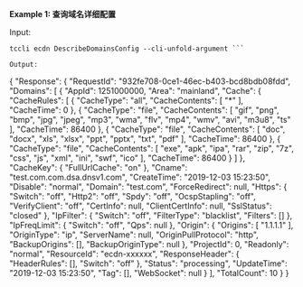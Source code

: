 **Example 1: 查询域名详细配置**



Input: 

```
tccli ecdn DescribeDomainsConfig --cli-unfold-argument ```

Output: 
```
{
    "Response": {
        "RequestId": "932fe708-0ce1-46ec-b403-bcd8bdb08fdd",
        "Domains": [
            {
                "AppId": 1251000000,
                "Area": "mainland",
                "Cache": {
                    "CacheRules": [
                        {
                            "CacheType": "all",
                            "CacheContents": [
                                "*"
                            ],
                            "CacheTime": 0
                        },
                        {
                            "CacheType": "file",
                            "CacheContents": [
                                "gif",
                                "png",
                                "bmp",
                                "jpg",
                                "jpeg",
                                "mp3",
                                "wma",
                                "flv",
                                "mp4",
                                "wmv",
                                "avi",
                                "m3u8",
                                "ts"
                            ],
                            "CacheTime": 86400
                        },
                        {
                            "CacheType": "file",
                            "CacheContents": [
                                "doc",
                                "docx",
                                "xls",
                                "xlsx",
                                "ppt",
                                "pptx",
                                "txt",
                                "pdf"
                            ],
                            "CacheTime": 86400
                        },
                        {
                            "CacheType": "file",
                            "CacheContents": [
                                "exe",
                                "apk",
                                "ipa",
                                "rar",
                                "zip",
                                "7z",
                                "css",
                                "js",
                                "xml",
                                "ini",
                                "swf",
                                "ico"
                            ],
                            "CacheTime": 86400
                        }
                    ]
                },
                "CacheKey": {
                    "FullUrlCache": "on"
                },
                "Cname": "test.com.com.dsa.dnsv1.com",
                "CreateTime": "2019-12-03 15:23:50",
                "Disable": "normal",
                "Domain": "test.com",
                "ForceRedirect": null,
                "Https": {
                    "Switch": "off",
                    "Http2": "off",
                    "Spdy": "off",
                    "OcspStapling": "off",
                    "VerifyClient": "off",
                    "CertInfo": null,
                    "ClientCertInfo": null,
                    "SslStatus": "closed"
                },
                "IpFilter": {
                    "Switch": "off",
                    "FilterType": "blacklist",
                    "Filters": []
                },
                "IpFreqLimit": {
                    "Switch": "off",
                    "Qps": null
                },
                "Origin": {
                    "Origins": [
                        "1.1.1.1"
                    ],
                    "OriginType": "ip",
                    "ServerName": null,
                    "OriginPullProtocol": "http",
                    "BackupOrigins": [],
                    "BackupOriginType": null
                },
                "ProjectId": 0,
                "Readonly": "normal",
                "ResourceId": "ecdn-xxxxxx",
                "ResponseHeader": {
                    "HeaderRules": [],
                    "Switch": "off"
                },
                "Status": "processing",
                "UpdateTime": "2019-12-03 15:23:50",
                "Tag": [],
                "WebSocket": null
            }
        ],
        "TotalCount": 10
    }
}
```

